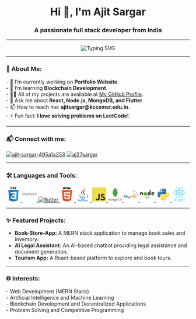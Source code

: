 <h1 align="center">Hi 👋, I'm Ajit Sargar</h1>
<h3 align="center">A passionate full stack developer from India</h3>

---

<p align="center">
  <img src="https://readme-typing-svg.herokuapp.com?font=Fira+Code&size=24&duration=4000&pause=500&color=2196F3&width=435&lines=Full+Stack+Developer;Passionate+About+Web+Development;MERN+Stack+%7C+Flutter+%7C+AI+Enthusiast" alt="Typing SVG" />
</p>

---

<h3 align="left">🌟 About Me:</h3>
<p align="left">
- 🔭 I’m currently working on <strong>Portfolio Website</strong>.<br>
- 🌱 I’m learning <strong>Blockchain Development</strong>.<br>
- 👨‍💻 All of my projects are available at <a href="https://github.com/aj27sargar">My GitHub Profile</a>.<br>
- 💬 Ask me about <strong>React, Node.js, MongoDB, and Flutter</strong>.<br>
- 📫 How to reach me: <strong>ajitsargar@kccemsr.edu.in</strong>.<br>
- ⚡ Fun fact: <strong>I love solving problems on LeetCode!</strong>.
</p>

---

<h3 align="left">📬 Connect with me:</h3>
<p align="left">
<a href="https://linkedin.com/in/ajit-sargar-495a1a253" target="blank"><img align="center" src="https://raw.githubusercontent.com/rahuldkjain/github-profile-readme-generator/master/src/images/icons/Social/linked-in-alt.svg" alt="ajit-sargar-495a1a253" height="30" width="40" /></a>
<a href="https://www.leetcode.com/aj27sargar" target="blank"><img align="center" src="https://raw.githubusercontent.com/rahuldkjain/github-profile-readme-generator/master/src/images/icons/Social/leet-code.svg" alt="aj27sargar" height="30" width="40" /></a>
</p>

---

<h3 align="left">🛠️ Languages and Tools:</h3>
<p align="left">
  <a href="https://www.w3schools.com/css/" target="_blank" rel="noreferrer">
    <img src="https://raw.githubusercontent.com/devicons/devicon/master/icons/css3/css3-original-wordmark.svg" alt="css3" width="40" height="40"/>
  </a>
  <a href="https://expressjs.com" target="_blank" rel="noreferrer">
    <img src="https://raw.githubusercontent.com/devicons/devicon/master/icons/express/express-original-wordmark.svg" alt="express" width="40" height="40"/>
  </a>
  <a href="https://flutter.dev" target="_blank" rel="noreferrer">
    <img src="https://www.vectorlogo.zone/logos/flutterio/flutterio-icon.svg" alt="flutter" width="40" height="40"/>
  </a>
  <a href="https://www.w3.org/html/" target="_blank" rel="noreferrer">
    <img src="https://raw.githubusercontent.com/devicons/devicon/master/icons/html5/html5-original-wordmark.svg" alt="html5" width="40" height="40"/>
  </a>
  <a href="https://www.java.com" target="_blank" rel="noreferrer">
    <img src="https://raw.githubusercontent.com/devicons/devicon/master/icons/java/java-original.svg" alt="java" width="40" height="40"/>
  </a>
  <a href="https://developer.mozilla.org/en-US/docs/Web/JavaScript" target="_blank" rel="noreferrer">
    <img src="https://raw.githubusercontent.com/devicons/devicon/master/icons/javascript/javascript-original.svg" alt="javascript" width="40" height="40"/>
  </a>
  <a href="https://www.mongodb.com/" target="_blank" rel="noreferrer">
    <img src="https://raw.githubusercontent.com/devicons/devicon/master/icons/mongodb/mongodb-original-wordmark.svg" alt="mongodb" width="40" height="40"/>
  </a>
  <a href="https://www.mysql.com/" target="_blank" rel="noreferrer">
    <img src="https://raw.githubusercontent.com/devicons/devicon/master/icons/mysql/mysql-original-wordmark.svg" alt="mysql" width="40" height="40"/>
  </a>
  <a href="https://nodejs.org" target="_blank" rel="noreferrer">
    <img src="https://raw.githubusercontent.com/devicons/devicon/master/icons/nodejs/nodejs-original-wordmark.svg" alt="nodejs" width="40" height="40"/>
  </a>
  <a href="https://www.python.org" target="_blank" rel="noreferrer">
    <img src="https://raw.githubusercontent.com/devicons/devicon/master/icons/python/python-original.svg" alt="python" width="40" height="40"/>
  </a>
  <a href="https://reactjs.org/" target="_blank" rel="noreferrer">
    <img src="https://raw.githubusercontent.com/devicons/devicon/master/icons/react/react-original-wordmark.svg" alt="react" width="40" height="40"/>
  </a>
</p>

---

<h3 align="left">✨ Featured Projects:</h3>
<ul>
  <li><strong>Book-Store-App:</strong> A MERN stack application to manage book sales and inventory.</li>
  <li><strong>AI Legal Assistant:</strong> An AI-based chatbot providing legal assistance and document generation.</li>
  <li><strong>Tourism App:</strong> A React-based platform to explore and book tours.</li>
</ul>

---


<h3 align="left">🌐 Interests:</h3>
- Web Development (MERN Stack)<br>
- Artificial Intelligence and Machine Learning<br>
- Blockchain Development and Decentralized Applications<br>
- Problem Solving and Competitive Programming<br>
